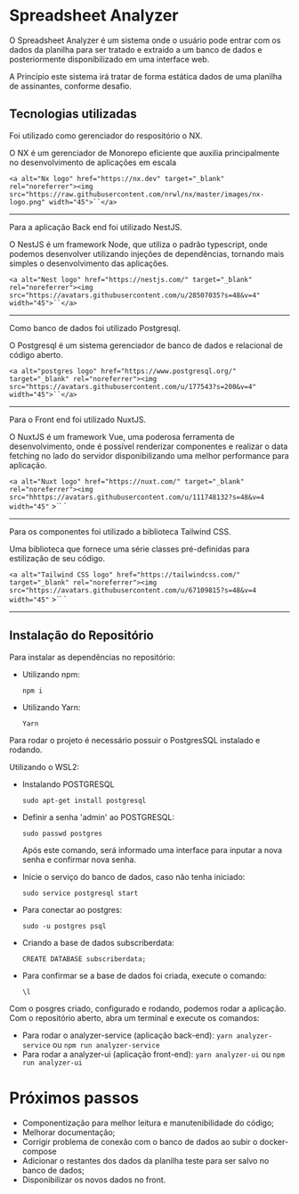 # Spreadsheet Analyzer

O Spreadsheet Analyzer é um sistema onde o usuário pode entrar com os dados da planilha para ser tratado e extraido a um banco de dados e posteriormente disponibilizado em uma interface web.

A Princípio este sistema irá tratar de forma estática dados de uma planilha de assinantes, conforme desafio.

## Tecnologias utilizadas

Foi utilizado como gerenciador do respositório o NX.

O NX é um gerenciador de Monorepo eficiente que auxilia principalmente no desenvolvimento de aplicações em escala

` <a alt="Nx logo" href="https://nx.dev" target="_blank" rel="noreferrer"><img src="https://raw.githubusercontent.com/nrwl/nx/master/images/nx-logo.png" width="45">``</a> `

---

Para a aplicação Back end foi utilizado NestJS.

O NestJS é um framework Node, que utiliza o padrão typescript, onde podemos desenvolver utilizando injeções de dependências, tornando
mais simples o desenvolvimento das aplicações.

` <a alt="Nest logo" href="https://nestjs.com/" target="_blank" rel="noreferrer"><img src="https://avatars.githubusercontent.com/u/28507035?s=48&v=4" width="45">``</a> `

---

Como banco de dados foi utilizado Postgresql.

O Postgresql é um sistema gerenciador de banco de dados e relacional de código aberto.

` <a alt="postgres logo" href="https://www.postgresql.org/" target="_blank" rel="noreferrer"><img src="https://avatars.githubusercontent.com/u/177543?s=200&v=4" width="45">``</a> `

---

Para o Front end foi utilizado NuxtJS.

O NuxtJS é um framework Vue, uma poderosa ferramenta de desenvolvimento, onde é possível renderizar componentes e realizar o data fetching no lado do servidor
disponibilizando uma melhor performance para aplicação.

`<a alt="Nuxt logo" href="https://nuxt.com/" target="_blank" rel="noreferrer"><img src="hhttps://avatars.githubusercontent.com/u/111748132?s=48&v=4 width="45"` >``</a> `

---

Para os componentes foi utilizado a biblioteca Tailwind CSS.

Uma biblioteca que fornece uma série classes pré-definidas para estilização de seu código.

`<a alt="Tailwind CSS logo" href="https://tailwindcss.com/" target="_blank" rel="noreferrer"><img src="https://avatars.githubusercontent.com/u/67109815?s=48&v=4 width="45"` >``</a> `

---

## Instalação do Repositório

Para instalar as dependências no repositório:

- Utilizando npm:

  `npm i`

- Utilizando Yarn:

  `Yarn`

Para rodar o projeto é necessário possuir o PostgresSQL instalado e rodando.

Utilizando o WSL2:

- Instalando POSTGRESQL

  `sudo apt-get install postgresql`

- Definir a senha 'admin' ao POSTGRESQL:

  `sudo passwd postgres`

  Após este comando, será informado uma interface para inputar a nova senha e confirmar nova senha.

- Inicie o serviço do banco de dados, caso não tenha iniciado:

  `sudo service postgresql start`

- Para conectar ao postgres:

  `sudo -u postgres psql`

- Criando a base de dados subscriberdata:

  `CREATE DATABASE subscriberdata;`

- Para confirmar se a base de dados foi criada, execute o comando:

  `\l`

Com o posgres criado, configurado e rodando, podemos rodar a aplicação.
Com o repositório aberto, abra um terminal e execute os comandos:

- Para rodar o analyzer-service (aplicação back-end):
  `yarn analyzer-service` ou `npm run analyzer-service`
- Para rodar a analyzer-ui (aplicação front-end):
  `yarn analyzer-ui` ou `npm run analyzer-ui`

# Próximos passos

- Componentização para melhor leitura e manutenibilidade do código;
- Melhorar documentação;
- Corrigir problema de conexão com o banco de dados ao subir o docker-compose
- Adicionar o restantes dos dados da planilha teste para ser salvo no banco de dados;
- Disponibilizar os novos dados no front.
